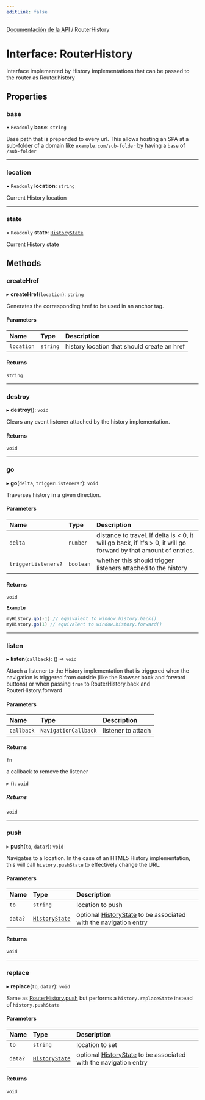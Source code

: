 ```yaml
---
editLink: false
---
```


[Documentación de la API](../index.md) / RouterHistory

# Interface: RouterHistory

Interface implemented by History implementations that can be passed to the
router as Router.history

## Properties

### base

• `Readonly` **base**: `string`

Base path that is prepended to every url. This allows hosting an SPA at a
sub-folder of a domain like `example.com/sub-folder` by having a `base` of
`/sub-folder`

---

### location

• `Readonly` **location**: `string`

Current History location

---

### state

• `Readonly` **state**: [`HistoryState`](HistoryState.md)

Current History state

## Methods

### createHref

▸ **createHref**(`location`): `string`

Generates the corresponding href to be used in an anchor tag.

#### Parameters

| Name       | Type     | Description                                 |
| :--------- | :------- | :------------------------------------------ |
| `location` | `string` | history location that should create an href |

#### Returns

`string`

---

### destroy

▸ **destroy**(): `void`

Clears any event listener attached by the history implementation.

#### Returns

`void`

---

### go

▸ **go**(`delta`, `triggerListeners?`): `void`

Traverses history in a given direction.

#### Parameters

| Name                | Type      | Description                                                                                                        |
| :------------------ | :-------- | :----------------------------------------------------------------------------------------------------------------- |
| `delta`             | `number`  | distance to travel. If delta is \< 0, it will go back, if it's \> 0, it will go forward by that amount of entries. |
| `triggerListeners?` | `boolean` | whether this should trigger listeners attached to the history                                                      |

#### Returns

`void`

**`Example`**

```js
myHistory.go(-1) // equivalent to window.history.back()
myHistory.go(1) // equivalent to window.history.forward()
```

---

### listen

▸ **listen**(`callback`): () => `void`

Attach a listener to the History implementation that is triggered when the
navigation is triggered from outside (like the Browser back and forward
buttons) or when passing `true` to RouterHistory.back and
RouterHistory.forward

#### Parameters

| Name       | Type                 | Description        |
| :--------- | :------------------- | :----------------- |
| `callback` | `NavigationCallback` | listener to attach |

#### Returns

`fn`

a callback to remove the listener

▸ (): `void`

##### Returns

`void`

---

### push

▸ **push**(`to`, `data?`): `void`

Navigates to a location. In the case of an HTML5 History implementation,
this will call `history.pushState` to effectively change the URL.

#### Parameters

| Name    | Type                              | Description                                                                         |
| :------ | :-------------------------------- | :---------------------------------------------------------------------------------- |
| `to`    | `string`                          | location to push                                                                    |
| `data?` | [`HistoryState`](HistoryState.md) | optional [HistoryState](HistoryState.md) to be associated with the navigation entry |

#### Returns

`void`

---

### replace

▸ **replace**(`to`, `data?`): `void`

Same as [RouterHistory.push](RouterHistory.md#push) but performs a `history.replaceState`
instead of `history.pushState`

#### Parameters

| Name    | Type                              | Description                                                                         |
| :------ | :-------------------------------- | :---------------------------------------------------------------------------------- |
| `to`    | `string`                          | location to set                                                                     |
| `data?` | [`HistoryState`](HistoryState.md) | optional [HistoryState](HistoryState.md) to be associated with the navigation entry |

#### Returns

`void`
